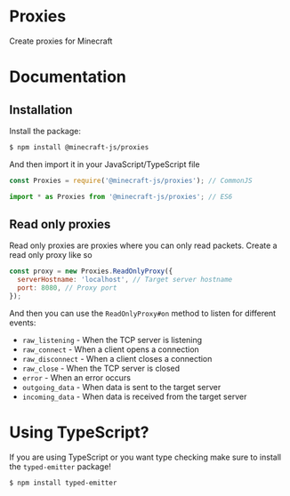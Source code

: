 # Proxies

Create proxies for Minecraft

# Documentation

## Installation

Install the package:

```bash
$ npm install @minecraft-js/proxies
```

And then import it in your JavaScript/TypeScript file

```ts
const Proxies = require('@minecraft-js/proxies'); // CommonJS

import * as Proxies from '@minecraft-js/proxies'; // ES6
```

## Read only proxies

Read only proxies are proxies where you can only read packets.
Create a read only proxy like so

```js
const proxy = new Proxies.ReadOnlyProxy({
  serverHostname: 'localhost', // Target server hostname
  port: 8080, // Proxy port
});
```

And then you can use the `ReadOnlyProxy#on` method to listen for different events:

- `raw_listening` - When the TCP server is listening
- `raw_connect` - When a client opens a connection
- `raw_disconnect` - When a client closes a connection
- `raw_close` - When the TCP server is closed
- `error` - When an error occurs
- `outgoing_data` - When data is sent to the target server
- `incoming_data` - When data is received from the target server

# Using TypeScript?

If you are using TypeScript or you want type checking make sure to install the `typed-emitter` package!

```bash
$ npm install typed-emitter
```
